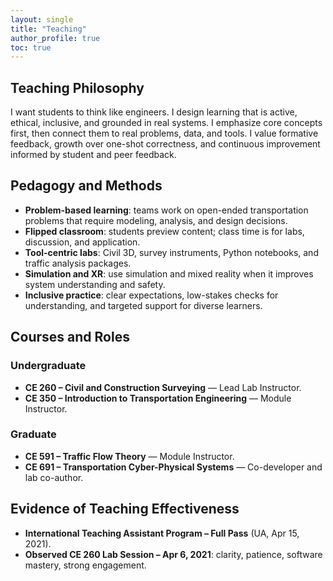 ```yaml
---
layout: single
title: "Teaching"
author_profile: true
toc: true
---
```


## Teaching Philosophy
I want students to think like engineers. I design learning that is active, ethical, inclusive, and grounded in real systems. I emphasize core concepts first, then connect them to real problems, data, and tools. I value formative feedback, growth over one-shot correctness, and continuous improvement informed by student and peer feedback.

## Pedagogy and Methods
- **Problem-based learning**: teams work on open-ended transportation problems that require modeling, analysis, and design decisions.  
- **Flipped classroom**: students preview content; class time is for labs, discussion, and application.  
- **Tool-centric labs**: Civil 3D, survey instruments, Python notebooks, and traffic analysis packages.  
- **Simulation and XR**: use simulation and mixed reality when it improves system understanding and safety.  
- **Inclusive practice**: clear expectations, low-stakes checks for understanding, and targeted support for diverse learners.

## Courses and Roles
### Undergraduate
- **CE 260 – Civil and Construction Surveying** — Lead Lab Instructor.  
- **CE 350 – Introduction to Transportation Engineering** — Module Instructor.

### Graduate
- **CE 591 – Traffic Flow Theory** — Module Instructor.  
- **CE 691 – Transportation Cyber-Physical Systems** — Co-developer and lab co-author.

## Evidence of Teaching Effectiveness
- **International Teaching Assistant Program – Full Pass** (UA, Apr 15, 2021).  
- **Observed CE 260 Lab Session – Apr 6, 2021**: clarity, patience, software mastery, strong engagement.
